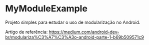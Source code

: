 # MyModuleExample


Projeto simples para estudar o uso de modularização no Android.


Artigo de referência:
https://medium.com/android-dev-br/modulariza%C3%A7%C3%A3o-android-parte-1-b69b509571c9
